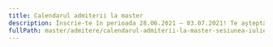 ```yaml
---
title: Calendarul admiterii la master
description: Înscrie-te în perioada 28.06.2021 — 03.07.2021! Te așteptăăm!
fullPath: master/admitere/calendarul-admiterii-la-master-sesiunea-iulie-2021
---
```

<Timeline slug="admitere-master"></Timeline>